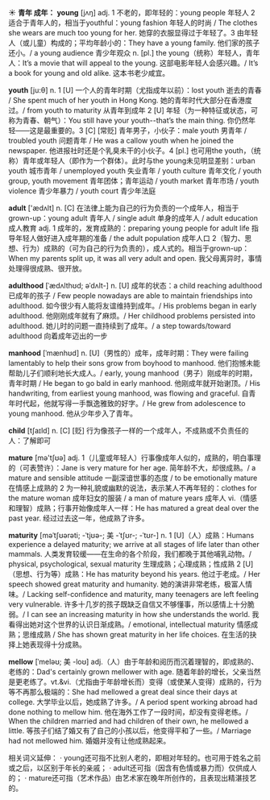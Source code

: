 ☀ <span class="category">**青年 成年：**</span>
<span class="vocabulary">**young**</span> [jʌŋ] 
<span class="definition">adj. 1 不老的，即年轻的：</span>young people 年轻人 <span class="definition">2 适合于青年人的，相当于youthful：</span>young fashion 年轻人的时尚 / The clothes she wears are much too young for her. 她穿的衣服显得过于年轻了。<span class="definition">3 由年轻人（或儿童）构成的；平均年龄小的：</span>They have a young family. 他们家的孩子还小。/ a young audience 青少年观众 <span class="definition">n. [pl.] the young（统称）年轻人，青年人：</span>It’s a movie that will appeal to the young. 这部电影年轻人会感兴趣。/ It’s a book for young and old alike. 这本书老少咸宜。

<span class="vocabulary">**youth**</span> [ju:θ] 
<span class="definition">n. 1 [U] 一个人的青年时期（尤指成年以前）：</span>lost youth 逝去的青春 / She spent much of her youth in Hong Kong. 她的青年时代大部分在香港度过。/ from youth to maturity 从青年到成年 <span class="definition">2 [U] 年轻（为一种特征或状态，可称为青春、朝气）：</span>You still have your youth--that’s the main thing. 你仍然年轻——这是最重要的。<span class="definition">3 [C] [常贬] 青年男子，小伙子：</span>male youth 男青年 / troubled youth 问题青年 / He was a callow youth when he joined the newspaper. 他进报社时还是个乳臭未干的小伙子。<span class="definition">4 [pl.] 也可用the youth，（统称）青年或年轻人（即作为一个群体）。此时与the young未见明显差别：</span>urban youth 城市青年 / unemployed youth 失业青年 / youth culture 青年文化 / youth group, youth movement 青年团体；青年运动 / youth market 青年市场 / youth violence 青少年暴力 / youth court 青少年法庭

<span class="vocabulary">**adult**</span> ['ædʌlt] 
<span class="definition">n. [C] 在法律上能为自己的行为负责的一个成年人，相当于grown-up：</span>young adult 青年人 / single adult 单身的成年人 / adult education 成人教育 <span class="definition">adj. 1 成年的，发育成熟的：</span>preparing young people for adult life 指导年轻人做好进入成年期的准备 / the adult population 成年人口 <span class="definition">2（智力、思想、行为）成熟的（可为自己的行为负责的），成人式的。相当于grown-up：</span>When my parents split up, it was all very adult and open. 我父母离异时，事情处理得很成熟、很开放。
           
<span class="vocabulary">**adulthood**</span> [ˈædʌlthʊd; əˈdʌlt-]
<span class="definition">n. [U] 成年的状态：</span>a child reaching adulthood 已成年的孩子 / Few people nowadays are able to maintain friendships into adulthood. 如今很少有人能将友谊维持到成年。/ His problems began in early adulthood. 他刚刚成年就有了麻烦。/ Her childhood problems persisted into adulthood. 她儿时的问题一直持续到了成年。/ a step towards/toward adulthood 向着成年迈出的一步
           
<span class="vocabulary">**manhood**</span> [ˈmænhʊd]
<span class="definition">n. [U]（男性的）成年，成年时期：</span>They were failing lamentably to help their sons grow from boyhood to manhood. 他们抱憾未能帮助儿子们顺利地长大成人。/ early, young manhood（男子）刚成年的时期，青年时期 / He began to go bald in early manhood. 他刚成年就开始谢顶。/ His handwriting, from earliest young manhood, was flowing and graceful. 自青年时代起，他就写得一手飘逸雅致的好字。/ He grew from adolescence to young manhood. 他从少年步入了青年。

<span class="vocabulary">**child**</span> [tʃaɪld] 
<span class="definition">n. [C] [贬] 行为像孩子一样的一个成年人，不成熟或不负责任的人：</span>了解即可

<span class="vocabulary">**mature**</span> [mə'tʃʊə] 
<span class="definition">adj. 1（儿童或年轻人）行事像成年人似的，成熟的，明白事理的（可表赞许）：</span>Jane is very mature for her age. 简年龄不大，却很成熟。/ a mature and sensible attitude 一副深谙世事的态度 / to be emotionally mature 在情感上成熟的 <span class="definition">2 为一种礼貌或幽默的说法，表示某人不再年轻的：</span>clothes for the mature woman 成年妇女的服装 / a man of mature years 成年人 <span class="definition">vi.（情感和理智）成熟；行事开始像成年人一样：</span>He has matured a great deal over the past year. 经过过去这一年，他成熟了许多。
                      
<span class="vocabulary">**maturity**</span> [məˈtʃʊərəti; -ˈtjʊə-; 美 -ˈtʃʊr-; -ˈtʊr-]
<span class="definition">n. 1 [U]（人）成熟：</span>Humans experience a delayed maturity; we arrive at all stages of life later than other mammals. 人类发育较缓——在生命的各个阶段，我们都晚于其他哺乳动物。/ physical, psychological, sexual maturity 生理成熟；心理成熟；性成熟 <span class="definition">2 [U]（思想、行为等）成熟：</span>He has maturity beyond his years. 他过于老成。/ Her speech showed great maturity and humanity. 她的演讲非常老练，极富人情味。/ Lacking self-confidence and maturity, many teenagers are left feeling very vulnerable. 许多十几岁的孩子既缺乏自信又不够懂事，所以感情上十分脆弱。/ I can see an increasing maturity in how she understands the world. 我看得出她对这个世界的认识日渐成熟。/ emotional, intellectual maturity 情感成熟；思维成熟 / She has shown great maturity in her life choices. 在生活的抉择上她表现得十分成熟。

<span class="vocabulary">**mellow**</span> [ˈmeləʊ; 美 -loʊ]
<span class="definition">adj.（人）由于年龄和阅历而沉着理智的，即成熟的、老练的：</span>Dad's certainly grown mellower with age. 随着年龄的增长，父亲当然是更老练了。<span class="definition">vt.&vi.（尤指由于年龄增长而）变得（或使某人变得）成熟的，行为等不再那么极端的：</span>She had mellowed a great deal since their days at college. 大学毕业以后，她成熟了许多。/ A period spent working abroad had done nothing to mellow him. 他在海外工作了一段时间，却没有变得老练。/ When the children married and had children of their own, he mellowed a little. 等孩子们结了婚又有了自己的小孩以后，他变得平和了一些。/ Marriage had not mellowed him. 婚姻并没有让他成熟起来。

相关词义延伸：
· young还可指不比别人老的，即相对年轻的。也可用于姓名之前或之后，以区别于年长的亲戚；
· adult还可指（因含有色情或暴力而）仅供成人的；
· mature还可指（艺术作品）由艺术家在晚年所创作的，且表现出精湛技艺的。

